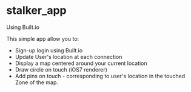 stalker_app
===========

Using Built.io

This simple app allow you to:
- Sign-up login using Built.io
- Update User's location at each connection
- Display a map centered around your current location
- Draw circle on touch (iOS7 renderer)
- Add pins on touch - corresponding to user's location in the touched Zone of the map.
